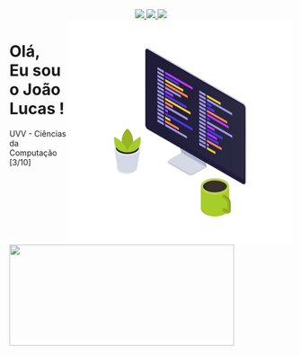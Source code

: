 <div align="center">
  <a href="#" alt="Gmail">
    <img src="https://img.shields.io/badge/-Gmail-FF0000?style=flat-square&labelColor=FF0000&logo=gmail&logoColor=white&link=mailto:joaolucasdeassis.o.com" />
  </a>
  <a href="#" alt="Linkedin">
    <img src="https://img.shields.io/badge/-Linkedin-0e76a8?style=flat-square&logo=Linkedin&logoColor=white&link=https://www.linkedin.com/in/jo%C3%A3o-lucas-de-oliveira-03abb5260/" />
  </a>
  <a href="#" alt="Instagram">
    <img src="https://img.shields.io/badge/-Instagram-DF0174?style=flat-square&labelColor=DF0174&logo=instagram&logoColor=white&link=https://www.instagram.com/joaolucas_1819/"/>
  </a>
</div>

<img src="https://github.com/JoaoLucasAssis/JoaoLucasAssis/blob/main/computador.png" width="400px" height="400px" align="right" alt="Computador iuriCode">

<div align="left">
  <h1>Olá,<br>Eu sou o João Lucas !</h1>

  <p>UVV - Ciências da Computação [3/10]</p>
  
  <img width="400px" height="180em" src="https://github-readme-stats.vercel.app/api?username=JoaoLucasAssis&show_icons=true&theme=dracula&include_all_commits=true&count_private=true"/>
</div>
